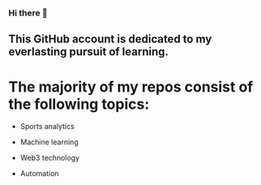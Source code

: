 ### Hi there 👋

## This GitHub account is dedicated to my everlasting pursuit of learning.

# The majority of my repos consist of the following topics:

- Sports analytics

- Machine learning

- Web3 technology

- Automation
